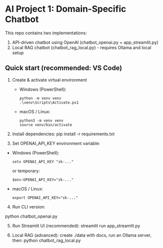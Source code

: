 # AI Project 1: Domain-Specific Chatbot

This repo contains two implementations:
1. API-driven chatbot using OpenAI (chatbot_openai.py + app_streamlit.py)
2. Local RAG chatbot (chatbot_rag_local.py) - requires Ollama and local setup

## Quick start (recommended: VS Code)

1. Create & activate virtual environment
   - Windows (PowerShell):
     ```
     python -m venv venv
     .\venv\Scripts\Activate.ps1
     ```
   - macOS / Linux:
     ```
     python3 -m venv venv
     source venv/bin/activate
     ```

2. Install dependencies:
pip install -r requirements.txt


3. Set OPENAI_API_KEY environment variable:
- Windows (PowerShell):
  ```
  setx OPENAI_API_KEY "sk-..."
  ```
  or temporary:
  ```
  $env:OPENAI_API_KEY="sk-..."
  ```
- macOS / Linux:
  ```
  export OPENAI_API_KEY="sk-..."
  ```

4. Run CLI version:

python chatbot_openai.py

5. Run Streamlit UI (recommended):
streamlit run app_streamlit.py


6. Local RAG (advanced): create ./data with docs, run an Ollama server, then:
python chatbot_rag_local.py
